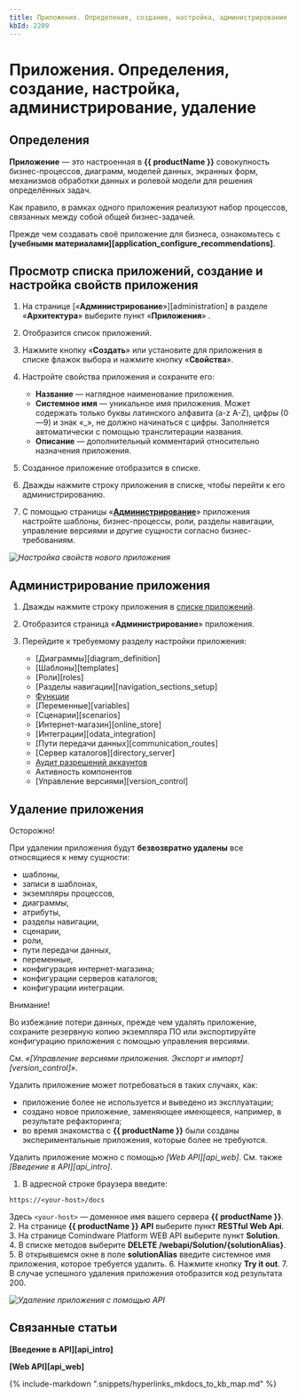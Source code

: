 ```yaml
---
title: Приложения. Определения, создание, настройка, администрирование, удаление
kbId: 2209
---
```


# Приложения. Определения, создание, настройка, администрирование, удаление

## Определения

**Приложение** — это настроенная в **{{ productName }}** совокупность  бизнес-процессов, диаграмм, моделей данных, экранных форм, механизмов обработки данных и ролевой модели для решения определённых задач.

Как правило, в рамках одного приложения реализуют набор процессов, связанных между собой общей бизнес-задачей.

Прежде чем создавать своё приложение для бизнеса, ознакомьтесь с **[учебными материалами][application_configure_recommendations]**.

## Просмотр списка приложений, создание и настройка свойств приложения

1. На странице [«**Администрирование**»][administration] в разделе «**Архитектура**» выберите пункт «**Приложения**» *‌*.
2. Отобразится список приложений.
3. Нажмите кнопку «**Создать**» или установите для приложения в списке флажок выбора и нажмите кнопку «**Свойства**».
4. Настройте свойства приложения и сохраните его:

    - **Название** — наглядное наименование приложения.
    - **Системное имя** — уникальное имя приложения. Может содержать только буквы латинского алфавита (a-z A-Z), цифры (0—9) и знак «\_», не должно начинаться с цифры. Заполняется автоматически с помощью транслитерации названия.
    - **Описание** — дополнительный комментарий относительно назначения приложения.
5. Созданное приложение отобразится в списке.
6. Дважды нажмите строку приложения в списке, чтобы перейти к его администрированию.
7. С помощью страницы «**[Администрирование](#администрирование-приложения)**» приложения настройте шаблоны, бизнес-процессы, роли, разделы навигации, управление версиями и другие сущности согласно бизнес-требованиям.

_![Настройка свойств нового приложения](https://kb.comindware.ru/assets/bussiness_application_creation.png)_

## Администрирование приложения

1. Дважды нажмите строку приложения в [списке приложений](#просмотр-списка-приложений-создание-и-настройка-свойств-приложения).
2. Отобразится страница «**Администрирование**» приложения.
3. Перейдите к требуемому разделу настройки приложения:

    - [Диаграммы][diagram_definition]
    - [Шаблоны][templates]
    - [Роли][roles]
    - [Разделы навигации][navigation_sections_setup]
    - [Функции](../administration/architecture/functions.html#функции)
    - [Переменные][variables]
    - [Сценарии][scenarios]
    - [Интернет-магазин][online_store]
    - [Интеграции][odata_integration]
    - [Пути передачи данных][communication_routes]
    - [Сервер каталогов][directory_server]
    - [Аудит разрешений аккаунтов](../administration/account_administration/account_permission_audit.html#account_permission_audit)
    - Активность компонентов
    - [Управление версиями][version_control]

## Удаление приложения

Осторожно!

При удалении приложения будут **безвозвратно удалены** все относящиеся к нему сущности:

- шаблоны,
- записи в шаблонах,
- экземпляры процессов,
- диаграммы,
- атрибуты,
- разделы навигации,
- сценарии,
- роли,
- пути передачи данных,
- переменные,
- конфигурация интернет-магазина;
- конфигурации серверов каталогов;
- конфигурации интеграции.

Внимание!

Во избежание потери данных, прежде чем удалять приложение, сохраните резервную копию экземпляра ПО или экспортируйте конфигурацию приложения с помощью управления версиями.

См. *«[Управление версиями приложения. Экспорт и импорт][version_control]»*.

Удалить приложение может потребоваться в таких случаях, как:

- приложение более не используется и выведено из эксплуатации;
- создано новое приложение, заменяющее имеющееся, например, в результате рефакторинга;
- во время знакомства с **{{ productName }}** были созданы экспериментальные приложения, которые более не требуются.

Удалить приложение можно с помощью *[Web API][api_web]*. См. также *[Введение в API][api_intro]*.

1. В адресной строке браузера введите:

```
https://<your-host>/docs
```

Здесь `<your-host>` — доменное имя вашего сервера **{{ productName }}**.
2. На странице **{{ productName }} API** выберите пункт **RESTful Web Api**.
3. На странице Comindware Platform WEB API выберите пункт **Solution**.
4. В списке методов выберите **DELETE /webapi/Solution/{solutionAlias}**.
5. В открывшемся окне в поле **solutionAlias** введите системное имя приложения, которое требуется удалить.
6. Нажмите кнопку **Try it out**.
7. В случае успешного удаления приложения отобразится код результата 200.

_![Удаление приложения с помощью API](https://kb.comindware.ru/assets/applications_delete_api.png)_

## Связанные статьи

**[Введение в API][api_intro]**

**[Web API][api_web]**

{% include-markdown ".snippets/hyperlinks_mkdocs_to_kb_map.md" %}
